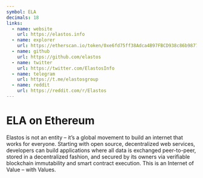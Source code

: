 ```yaml
---
symbol: ELA
decimals: 18
links:
  - name: website
    url: https://elastos.info
  - name: explorer
    url: https://etherscan.io/token/0xe6fd75ff38Adca4B97FBCD938c86b98772431867
  - name: github
    url: https://github.com/elastos
  - name: twitter
    url: https://twitter.com/ElastosInfo
  - name: telegram
    url: https://t.me/elastosgroup
  - name: reddit
    url: https://reddit.com/r/Elastos
---
```


# ELA on Ethereum

Elastos is not an entity – it’s a global movement to build an internet that works for everyone. Starting with open source, decentralized web services, developers can build applications where all data is exchanged peer-to-peer, stored in a decentralized fashion, and secured by its owners via verifiable blockchain immutability and smart contract execution. This is an Internet of Value – with Values.
